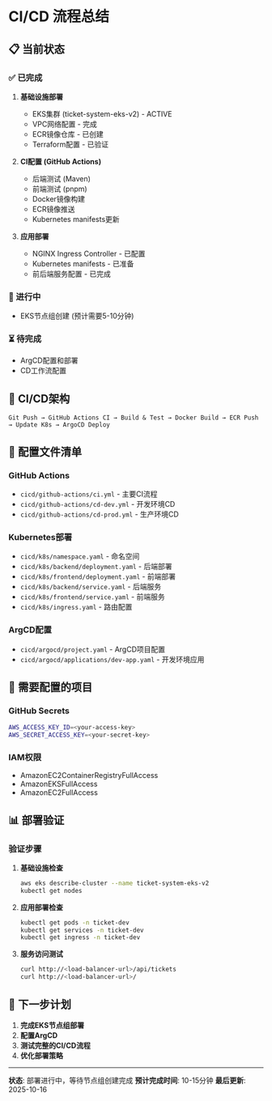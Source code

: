 # CI/CD 流程总结

## 📋 当前状态

### ✅ 已完成
1. **基础设施部署**
   - EKS集群 (ticket-system-eks-v2) - ACTIVE
   - VPC网络配置 - 完成
   - ECR镜像仓库 - 已创建
   - Terraform配置 - 已验证

2. **CI配置 (GitHub Actions)**
   - 后端测试 (Maven)
   - 前端测试 (pnpm)
   - Docker镜像构建
   - ECR镜像推送
   - Kubernetes manifests更新

3. **应用部署**
   - NGINX Ingress Controller - 已配置
   - Kubernetes manifests - 已准备
   - 前后端服务配置 - 已完成

### 🔄 进行中
- EKS节点组创建 (预计需要5-10分钟)

### ⏳ 待完成
- ArgCD配置和部署
- CD工作流配置

## 🚀 CI/CD架构

```
Git Push → GitHub Actions CI → Build & Test → Docker Build → ECR Push → Update K8s → ArgoCD Deploy
```

## 📝 配置文件清单

### GitHub Actions
- `cicd/github-actions/ci.yml` - 主要CI流程
- `cicd/github-actions/cd-dev.yml` - 开发环境CD
- `cicd/github-actions/cd-prod.yml` - 生产环境CD

### Kubernetes部署
- `cicd/k8s/namespace.yaml` - 命名空间
- `cicd/k8s/backend/deployment.yaml` - 后端部署
- `cicd/k8s/frontend/deployment.yaml` - 前端部署
- `cicd/k8s/backend/service.yaml` - 后端服务
- `cicd/k8s/frontend/service.yaml` - 前端服务
- `cicd/k8s/ingress.yaml` - 路由配置

### ArgCD配置
- `cicd/argocd/project.yaml` - ArgCD项目配置
- `cicd/argocd/applications/dev-app.yaml` - 开发环境应用

## 🔧 需要配置的项目

### GitHub Secrets
```bash
AWS_ACCESS_KEY_ID=<your-access-key>
AWS_SECRET_ACCESS_KEY=<your-secret-key>
```

### IAM权限
- AmazonEC2ContainerRegistryFullAccess
- AmazonEKSFullAccess
- AmazonEC2FullAccess

## 📊 部署验证

### 验证步骤
1. **基础设施检查**
   ```bash
   aws eks describe-cluster --name ticket-system-eks-v2
   kubectl get nodes
   ```

2. **应用部署检查**
   ```bash
   kubectl get pods -n ticket-dev
   kubectl get services -n ticket-dev
   kubectl get ingress -n ticket-dev
   ```

3. **服务访问测试**
   ```bash
   curl http://<load-balancer-url>/api/tickets
   curl http://<load-balancer-url>/
   ```

## 🎯 下一步计划

1. **完成EKS节点组部署**
2. **配置ArgCD**
3. **测试完整的CI/CD流程**
4. **优化部署策略**

---

**状态**: 部署进行中，等待节点组创建完成
**预计完成时间**: 10-15分钟
**最后更新**: 2025-10-16